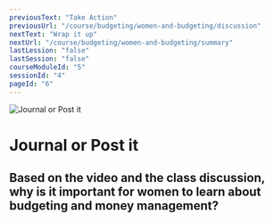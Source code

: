 ```yaml
---
previousText: "Take Action"
previousUrl: "/course/budgeting/women-and-budgeting/discussion"
nextText: "Wrap it up"
nextUrl: "/course/budgeting/women-and-budgeting/summary"
lastLession: "false"
lastSession: "false"
courseModuleId: "5"
sessionId: "4"
pageId: "6"
---
```



![Journal or Post it](/assets/img/journal-it.png)
# Journal or Post it

## Based on the video and the class discussion, why is it important for women to learn about budgeting and money management?
<sparkle-feed-post assignment-name="Based on the video and the class discussion, why is it important for women to learn about budgeting and money management?" ></sparkle-feed-post>